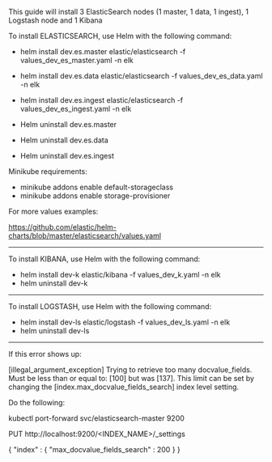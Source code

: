 This guide will install 3 ElasticSearch nodes (1 master, 1 data, 1 ingest), 1 Logstash node and 1 Kibana

To install ELASTICSEARCH, use Helm with the following command:

- helm install dev.es.master elastic/elasticsearch -f values_dev_es_master.yaml -n elk
- helm install dev.es.data elastic/elasticsearch -f values_dev_es_data.yaml -n elk
- helm install dev.es.ingest elastic/elasticsearch -f values_dev_es_ingest.yaml -n elk

- Helm uninstall dev.es.master
- Helm uninstall dev.es.data
- Helm uninstall dev.es.ingest

Minikube requirements:

- minikube addons enable default-storageclass
- minikube addons enable storage-provisioner


For more values examples:

https://github.com/elastic/helm-charts/blob/master/elasticsearch/values.yaml

--------------------

To install KIBANA, use Helm with the following command:
- helm install dev-k elastic/kibana -f values_dev_k.yaml -n elk
- helm uninstall dev-k

--------------------

To install LOGSTASH, use Helm with the following command:
- helm install dev-ls elastic/logstash -f values_dev_ls.yaml -n elk
- helm uninstall dev-ls

--------------------

If this error shows up:

[illegal_argument_exception] Trying to retrieve too many docvalue_fields. Must be less than or equal to: [100] but was [137]. This limit can be set by changing the [index.max_docvalue_fields_search] index level setting.


Do the following:

kubectl port-forward svc/elasticsearch-master 9200

PUT http://localhost:9200/<INDEX_NAME>/_settings

{
    "index" : {
        "max_docvalue_fields_search" : 200
    }
}
